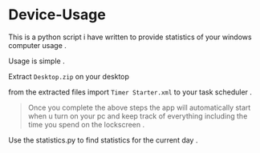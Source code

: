 # Device-Usage
This is a python script i have written to provide statistics of your windows computer usage . 

Usage is simple .

Extract 
```Desktop.zip```
on your desktop 

from the extracted files 
import 
```Timer Starter.xml```
to your task scheduler .

>Once you complete the above steps the app will automatically start when u turn on your pc and keep track of everything including 
the time you spend on the lockscreen .

Use the statistics.py to find statistics for the current day . 
